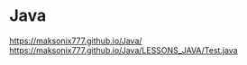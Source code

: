 # Java

https://maksonix777.github.io/Java/
https://maksonix777.github.io/Java/LESSONS_JAVA/Test.java
